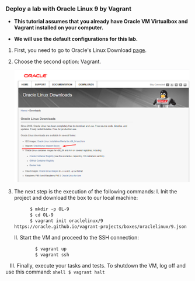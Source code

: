 ### Deploy a lab with Oracle Linux 9 by Vagrant

- **This tutorial assumes that you already have Oracle VM Virtualbox and Vagrant installed on your computer.**

- **We will use the default configurations for this lab.**





1. First, you need to go to Oracle's Linux Download [page](https://yum.oracle.com/oracle-linux-downloads.html).

2. Choose the second option: Vagrant.
   
   ![](./2024-02-07-23-24-32-image.png)

3. The next step is the execution of the following commands:
   I. Init the project and download the box to our local machine:
   ```shell
         $ mkdir -p OL-9
         $ cd OL-9
         $ vagrant init oraclelinux/9 https://oracle.github.io/vagrant-projects/boxes/oraclelinux/9.json
   ```

   II.  Start the VM and proceed to the SSH connection:
   ```shell
           $ vagrant up
           $ vagrant ssh
   ```

   III. Finally, execute your tasks and tests. To shutdown the VM, log off and use this command:
      ```shell
            $ vagrant halt
       ```
